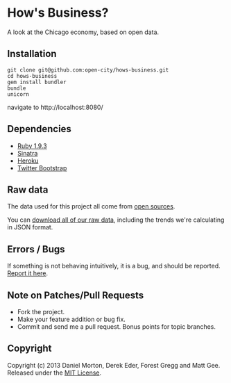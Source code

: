 # How's Business?

A look at the Chicago economy, based on open data.

## Installation

```console
git clone git@github.com:open-city/hows-business.git
cd hows-business
gem install bundler
bundle
unicorn
```
  navigate to http://localhost:8080/

## Dependencies

* [Ruby 1.9.3](http://www.ruby-lang.org/en/downloads)
* [Sinatra](http://www.sinatrarb.com)
* [Heroku](http://www.heroku.com)
* [Twitter Bootstrap](http://twitter.github.com/bootstrap)

## Raw data

The data used for this project all come from [open sources](http://howsbusinesschicago.org/about#what-were-measuring). 

You can [download all of our raw data](http://bunkum.us/hb_data/), including the trends we're calculating in JSON format.

## Errors / Bugs

If something is not behaving intuitively, it is a bug, and should be reported.
[Report it here](https://github.com/open-city/hows-business/issues).


## Note on Patches/Pull Requests
 
* Fork the project.
* Make your feature addition or bug fix.
* Commit and send me a pull request. Bonus points for topic branches.

## Copyright

Copyright (c) 2013 Daniel Morton, Derek Eder, Forest Gregg and Matt Gee. Released under the [MIT License](https://github.com/open-city/hows-business/wiki/License).